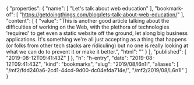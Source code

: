 {
  "properties": {
    "name": [
      "Let's talk about web education"
    ],
    "bookmark-of": [
      "https://getdoingthings.com/blog/lets-talk-about-web-education/"
    ],
    "content": [
      {
        "value": "This is another good article talking about the difficulties of working on the Web, with the plethora of technologies 'required' to get even a static website off the ground, let along big business applications. It's something we're all just accepting as a thing that happens (or folks from other tech stacks are ridiculing) but no one is really looking at what we can do to prevent it or make it better.",
        "html": ""
      }
    ],
    "published": [
      "2019-08-12T09:41:43Z"
    ]
  },
  "h": "h-entry",
  "date": "2019-08-12T09:41:43Z",
  "kind": "bookmarks",
  "slug": "2019/08/l6n1l",
  "aliases": [
    "/mf2/fdd240a6-2cd1-44cd-9d00-dc04efda714e/",
    "/mf2/2019/08/L6n1l"
  ]
}
